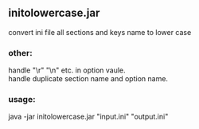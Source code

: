 ## initolowercase.jar

convert ini file all sections and keys name to lower case  

### other:  
handle "\\r" "\\n" etc. in option vaule.  
handle duplicate section name and option name.  



### usage:

java -jar initolowercase.jar "input.ini" "output.ini"


